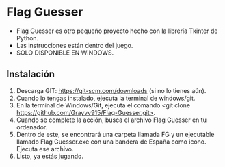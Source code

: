 # Flag Guesser

- Flag Guesser es otro pequeño proyecto hecho con la librería Tkinter de Python.
- Las instrucciones están dentro del juego.
- SOLO DISPONIBLE EN WINDOWS.

## Instalación

1. Descarga GIT: https://git-scm.com/downloads (si no lo tienes aún).
2. Cuando lo tengas instalado, ejecuta la terminal de windows/git.
3. En la terminal de Windows/Git, ejecuta el comando <git clone https://github.com/Grayvv915/Flag-Guesser.git>.
4. Cuando se complete la acción, busca el archivo Flag Guesser en tu ordenador.
5. Dentro de este, se encontrará una carpeta llamada FG y un ejecutable llamado Flag Guesser.exe con una bandera de España como icono. Ejecuta ese archivo.
6. Listo, ya estás jugando.
